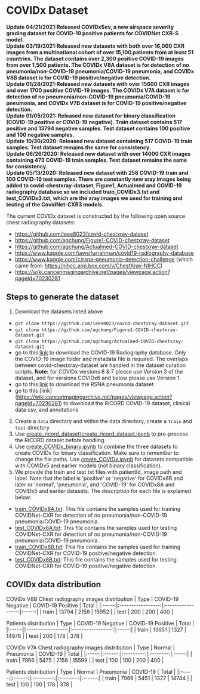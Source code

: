 # COVIDx Dataset
**Update 04/21/2021:Released COVIDxSev, a new airspace severity grading dataset for COVID-19 positive patients for COVIDNet CXR-S model.**\
**Update 03/19/2021:Released new datasets with both over 16,000 CXR images from a multinational cohort of over 15,100 patients from at least 51 countries. The dataset contains over 2,300 positive COVID-19 images from over 1,500 patients. The COVIDx V8A dataset is for detection of no pneumonia/non-COVID-19 pneumonia/COVID-19 pneumonia, and COVIDx V8B dataset is for COVID-19 positive/negative detection.**\
**Update 01/28/2021:Released new datasets with over 15600 CXR images and over 1700 positive COVID-19 images. The COVIDx V7A dataset is for detection of no pneumonia/non-COVID-19 pneumonia/COVID-19 pneumonia, and COVIDx V7B dataset is for COVID-19 positive/negative detection.**\
**Update 01/05/2021: Released new dataset for binary classification (COVID-19 positive or COVID-19 negative). Train dataset contains 517 positive and 13794 negative samples. Test dataset contains 100 positive and 100 negative samples.**\
**Update 10/30/2020: Released new dataset containing 517 COVID-19 train samples. Test dataset remains the same for consistency.**\
**Update 06/26/2020: Released new dataset with over 14000 CXR images containing 473 COVID-19 train samples. Test dataset remains the same for consistency.**\
**Update 05/13/2020: Released new dataset with 258 COVID-19 train and 100 COVID-19 test samples. There are constantly new xray images being added to covid-chestxray-dataset, Figure1, Actualmed and COVID-19 radiography database so we included train_COVIDx3.txt and test_COVIDx3.txt, which are the xray images we used for training and testing of the CovidNet-CXR3 models.**

The current COVIDx dataset is constructed by the following open source chest radiography datasets:
* https://github.com/ieee8023/covid-chestxray-dataset
* https://github.com/agchung/Figure1-COVID-chestxray-dataset
* https://github.com/agchung/Actualmed-COVID-chestxray-dataset
* https://www.kaggle.com/tawsifurrahman/covid19-radiography-database
* https://www.kaggle.com/c/rsna-pneumonia-detection-challenge (which came from: https://nihcc.app.box.com/v/ChestXray-NIHCC)
* https://wiki.cancerimagingarchive.net/pages/viewpage.action?pageId=70230281

<!--We especially thank the Radiological Society of North America, National Institutes of Health, Figure1, Actualmed, M.E.H. Chowdhury et al., Dr. Joseph Paul Cohen and the team at MILA involved in the COVID-19 image data collection project for making data available to the global community.-->

## Steps to generate the dataset

1. Download the datasets listed above
 * `git clone https://github.com/ieee8023/covid-chestxray-dataset.git`
 * `git clone https://github.com/agchung/Figure1-COVID-chestxray-dataset.git`
 * `git clone https://github.com/agchung/Actualmed-COVID-chestxray-dataset.git`
 * go to this [link](https://www.kaggle.com/tawsifurrahman/covid19-radiography-database/version/3) to download the COVID-19 Radiography database. Only the COVID-19 image folder and metadata file is required. The overlaps between covid-chestxray-dataset are handled in the dataset curation scripts. **Note:** for COVIDx versions 8 & 7 please use Version 3 of the dataset, and for versions COVIDx6 and below please use Version 1.
 * go to this [link](https://www.kaggle.com/c/rsna-pneumonia-detection-challenge/data) to download the RSNA pneumonia dataset
 * go to this [link] (https://wiki.cancerimagingarchive.net/pages/viewpage.action?pageId=70230281) to download the RICORD COVID-19 dataset, clinical data csv, and annotations
2. Create a `data` directory and within the data directory, create a `train` and `test` directory
3. Use [create\_ricord\_dataset\\create\_ricord\_dataset.ipynb](../create_ricord_dataset/create_ricord_dataset.ipynb) to pre-process the RICORD dataset before handling.
3. Use [create\_COVIDx\_binary.ipynb](../create_COVIDx_binary.ipynb) to combine the three datasets to create COVIDx for binary classification. Make sure to remember to change the file paths. Use [create\_COVIDx.ipynb](../create_COVIDx.ipynb) for datasets compatible with COVIDx5 and earlier models (not binary classification).
4. We provide the train and test txt files with patientId, image path and label. Note that the label is 'positive' or 'negative' for COVIDx8B and later or 'normal', 'pneumonia', and 'COVID-19' for COVIDx8A and COVIDx5 and earlier datasets. The description for each file is explained below:
 * [train\_COVIDx8A.txt](../labels/train_COVIDx8A.txt): This file contains the samples used for training COVIDNet-CXR for detection of no pneumonia/non-COVID-19 pneumonia/COVID-19 pneumonia.
 * [test\_COVIDx8A.txt](../labels/test_COVIDx8A.txt): This file contains the samples used for testing COVIDNet-CXR for detection of no pneumonia/non-COVID-19 pneumonia/COVID-19 pneumonia.
 * [train\_COVIDx8B.txt](../labels/train_COVIDx8B.txt): This file contains the samples used for training COVIDNet-CXR for COVID-19 positive/negative detection.
 * [test\_COVIDx8B.txt](../labels/test_COVIDx8B.txt): This file contains the samples used for testing COVIDNet-CXR for COVID-19 positive/negative detection.

## COVIDx data distribution
COVIDx V8B
Chest radiography images distribution
|  Type | COVID-19 Negative | COVID-19 Positive | Total |
|:-----:|:-----------------:|:-----------------:|:-----:|
| train |       13794       |        2158       | 15952 |
|  test |        200        |        200        |  400  |

Patients distribution
|  Type | COVID-19 Negative | COVID-19 Positive | Total |
|:-----:|:-----------------:|:-----------------:|:-----:|
| train |       13651       |        1327       | 14978 |
|  test |        200        |         178       |  378  |


COVIDx V7A 
Chest radiography images distribution
|  Type | Normal | Pneumonia | COVID-19 | Total |
|:-----:|:------:|:---------:|:--------:|:-----:|
| train |  7966  |    5475   |   2158   | 15599 |
|  test |   100  |     100   |   200    |   400 |

Patients distribution
|  Type | Normal | Pneumonia | COVID-19 |  Total |
|:-----:|:------:|:---------:|:--------:|:------:|
| train |  7966  |    5451   |   1327   |  14744 |
|  test |   100  |     100   |    178   |    378 |
